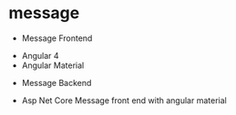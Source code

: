 # message
+ Message Frontend
- Angular 4
- Angular Material
+ Message Backend
- Asp Net Core
Message front end with angular material
